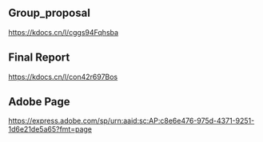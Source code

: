 ## Group_proposal
https://kdocs.cn/l/cggs94Fqhsba

## Final Report
https://kdocs.cn/l/con42r697Bos

## Adobe Page
https://express.adobe.com/sp/urn:aaid:sc:AP:c8e6e476-975d-4371-9251-1d6e21de5a65?fmt=page

